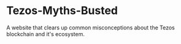 # Tezos-Myths-Busted
A website that clears up common misconceptions about the Tezos blockchain and it's ecosystem.
